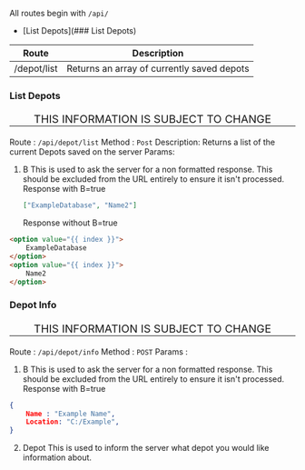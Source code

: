 
All routes begin with `/api/`

* [List Depots](### List Depots)

|Route|Description|
|-|-|
| /depot/list | Returns an array of currently saved depots|


### List Depots

<p align="center" style="border-bottom: solid 1px; font-size: 1.2rem;">THIS INFORMATION IS SUBJECT TO CHANGE</p>

Route : `/api/depot/list` 
Method : `Post`
Description: Returns a list of the current Depots saved on the server
Params: 
1. B
	This is used to ask the server for a non formatted response.  This should be excluded from the URL entirely to ensure it isn't processed. 
	Response with B=true
	```JSON
	["ExampleDatabase", "Name2"] 
	```
	Response without B=true
```html
<option value="{{ index }}">
	ExampleDatabase
</option>
<option value="{{ index }}">
	Name2
</option>
```

### Depot Info

<p align="center" style="border-bottom: solid 1px; font-size: 1.2rem;">THIS INFORMATION IS SUBJECT TO CHANGE</p>


Route : `/api/depot/info`
Method : `POST`
Params : 
1. B
	This is used to ask the server for a non formatted response.  This should be excluded from the URL entirely to ensure it isn't processed. 
	Response with B=true
```json
{
	Name : "Example Name",
	Location: "C:/Example",
}
```

2. Depot
	This is used to inform the server what depot you would like information about.


